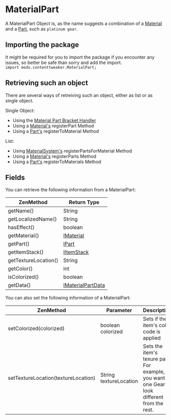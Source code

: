 # MaterialPart

A MaterialPart Object is, as the name suggests a combination of a [Material](/Mods/ContentTweaker/Materials/Materials/Material) and a [Part](/Mods/ContentTweaker/Materials/Parts/Part), such as `platinum gear`.

## Importing the package
It might be required for you to import the package if you encounter any issues, so better be safe than sorry and add the import.  
`import mods.contenttweaker.MaterialPart;` 

## Retrieving such an object
There are several ways of retreiving such an object, either as list or as single object.

Single Object:

- Using the [Material Part Bracket Handler](/Mods/ContentTweaker/Materials/Brackets/Bracket_MaterialPart)
- Using a [Material's](/Mods/ContentTweaker/Materials/Materials/Material) registerPart Method
- Using a [Part's](Mods/ContentTweaker/Materials/Parts/Part) registerToMaterial Method

List:

- Using [MaterialSystem's](/Mods/ContentTweaker/Materials/MaterialSystem) registerPartsForMaterial Method
- Using a [Material's](/Mods/ContentTweaker/Materials/Materials/Material) registerParts Method
- Using a [Part's](Mods/ContentTweaker/Materials/Parts/Part) registerToMaterials Method

## Fields

You can retrieve the following information from a MaterialPart:

| ZenMethod            | Return Type                                                                    |
|----------------------|--------------------------------------------------------------------------------|
| getName()            | String                                                                         |
| getLocalizedName()   | String                                                                         |
| hasEffect()          | boolean                                                                        |
| getMaterial()        | [IMaterial](/Mods/ContentTweaker/Materials/Materials/Material)                 |
| getPart()            | [IPart](/Mods/ContentTweaker/Materials/Parts/Part)                             |
| getItemStack()       | [IItemStack](/Vanilla/Items/IItemStack)                                        |
| getTextureLocation() | String                                                                         |
| getColor()           | int                                                                            |
| isColorized()        | boolean                                                                        |
| getData()            | [IMaterialPartData](/Mods/ContentTweaker/Materials/Materials/MaterialPartData) |

You can also set the following information of a MaterialPart:

| ZenMethod                           | Parameter              | Description                                                                                     |
|-------------------------------------|------------------------|-------------------------------------------------------------------------------------------------|
| setColorized(colorized)             | boolean colorized      | Sets if the item's color code is applied                                                        |
| setTextureLocation(textureLocation) | String textureLocation | Sets the item's texure path. For example, if you want one Gear to look different from the rest. |


